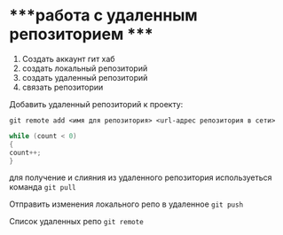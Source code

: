 # ***работа с удаленным репозиторием ***

1. Создать аккаунт гит хаб
2. создать локальный репозиторий
3. создать удаленный репозиторий
4. связать репозитории

Добавить удаленный репозиторий к проекту:
```
git remote add <имя для репозитория> <url-адрес репозитория в сети>
```
```C#
while (count < 0)
{
count++;
}
```
для получение и слияния из удаленного репозитория используеться команда `git pull`

Отправить изменения локального репо в удаленное `git push`

Список удаленных репо `git remote`